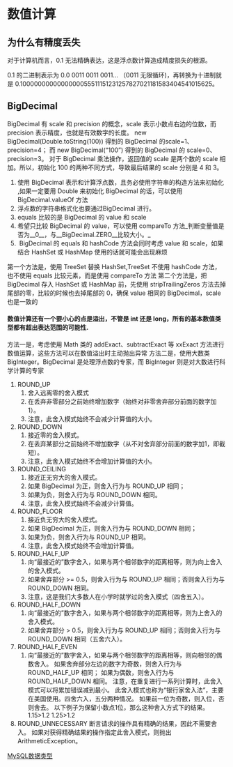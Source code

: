 # 数值计算

## 为什么有精度丢失
对于计算机而言，0.1 无法精确表达，这是浮点数计算造成精度损失的根源。

0.1 的二进制表示为 0.0 0011 0011 0011… （0011 无限循环)，再转换为十进制就是 0.1000000000000000055511151231257827021181583404541015625。

## BigDecimal
BigDecimal 有 scale 和 precision 的概念，scale 表示小数点右边的位数，而 precision 表示精度，也就是有效数字的长度。
new BigDecimal(Double.toString(100)) 得到的 BigDecimal 的scale=1、precision=4；
而 new BigDecimal(“100”) 得到的 BigDecimal 的 scale=0、precision=3。
对于 BigDecimal 乘法操作，返回值的 scale 是两个数的 scale 相加。所以，初始化 100 的两种不同方式，导致最后结果的 scale 分别是 4 和 3。

1.  使用 BigDecimal 表示和计算浮点数，且务必使用字符串的构造方法来初始化 ,如果一定要用 Double 来初始化 BigDecimal 的话，可以使用 BigDecimal.valueOf 方法
2.  浮点数的字符串格式化也要通过BigDecimal 进行。
3.  equals 比较的是 BigDecimal 的 value 和 scale
4.  希望只比较 BigDecimal 的 value，可以使用 compareTo 方法_判断变量值是否为__0__，与__BigDecimal.ZERO__比较大小。_
5.   BigDecimal 的 equals 和 hashCode 方法会同时考虑 value 和 scale，如果结合 HashSet 或 HashMap 使用的话就可能会出现麻烦

第一个方法是，使用 TreeSet 替换 HashSet,TreeSet 不使用 hashCode 方法，也不使用 equals 比较元素，而是使用 compareTo 方法
第二个方法是，把 BigDecimal 存入 HashSet 或 HashMap 前，先使用 stripTrailingZeros 方法去掉尾部的零，比较的时候也去掉尾部的 0，确保 value 相同的 BigDecimal，scale 也是一致的


#### 数值计算还有一个要小心的点是溢出，不管是 int 还是 long，所有的基本数值类型都有超出表达范围的可能性.

方法一是，考虑使用 Math 类的 addExact、subtractExact 等 xxExact 方法进行数值运算，这些方法可以在数值溢出时主动抛出异常
方法二是，使用大数类 BigInteger。BigDecimal 是处理浮点数的专家，而 BigInteger 则是对大数进行科学计算的专家

1.  ROUND_UP
	1. 舍入远离零的舍入模式
	2. 在丢弃非零部分之前始终增加数字（始终对非零舍弃部分前面的数字加1）。
	3. 注意，此舍入模式始终不会减少计算值的大小。
2. ROUND_DOWN
	1. 接近零的舍入模式。
	2. 在丢弃某部分之前始终不增加数字（从不对舍弃部分前面的数字加1，即截短）。
	3. 注意，此舍入模式始终不会增加计算值的大小。
3. ROUND_CEILING
	1. 接近正无穷大的舍入模式。
	2. 如果 BigDecimal 为正，则舍入行为与 ROUND_UP 相同；
	3. 如果为负，则舍入行为与 ROUND_DOWN 相同。
	4. 注意，此舍入模式始终不会减少计算值。
4. ROUND_FLOOR
	1. 接近负无穷大的舍入模式。
	2. 如果 BigDecimal 为正，则舍入行为与 ROUND_DOWN 相同；
	3. 如果为负，则舍入行为与 ROUND_UP 相同。
	4. 注意，此舍入模式始终不会增加计算值。
5. ROUND_HALF_UP
	1. 向“最接近的”数字舍入，如果与两个相邻数字的距离相等，则为向上舍入的舍入模式。
	2. 如果舍弃部分 >= 0.5，则舍入行为与 ROUND_UP 相同；否则舍入行为与 ROUND_DOWN 相同。
	3. 注意，这是我们大多数人在小学时就学过的舍入模式（四舍五入）。
6. ROUND_HALF_DOWN
	1. 向“最接近的”数字舍入，如果与两个相邻数字的距离相等，则为上舍入的舍入模式。
	2. 如果舍弃部分 > 0.5，则舍入行为与 ROUND_UP 相同；否则舍入行为与 ROUND_DOWN 相同（五舍六入）。
7. ROUND_HALF_EVEN
	1. 向“最接近的”数字舍入，如果与两个相邻数字的距离相等，则向相邻的偶数舍入。
		如果舍弃部分左边的数字为奇数，则舍入行为与 ROUND_HALF_UP 相同；
		如果为偶数，则舍入行为与 ROUND_HALF_DOWN 相同。
		注意，在重复进行一系列计算时，此舍入模式可以将累加错误减到最小。
		此舍入模式也称为“银行家舍入法”，主要在美国使用。四舍六入，五分两种情况。
		如果前一位为奇数，则入位，否则舍去。
		以下例子为保留小数点1位，那么这种舍入方式下的结果。1.15>1.2 1.25>1.2
8. ROUND_UNNECESSARY
	断言请求的操作具有精确的结果，因此不需要舍入。
	如果对获得精确结果的操作指定此舍入模式，则抛出 ArithmeticException。


[MySQL数据类型](MySQL数据类型.md)